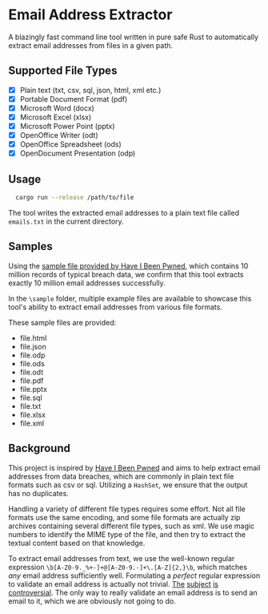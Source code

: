 # Email Address Extractor

A blazingly fast command line tool written in pure safe Rust to automatically extract email addresses from files in a given path.

## Supported File Types

- [x] Plain text (txt, csv, sql, json, html, xml etc.)
- [x] Portable Document Format (pdf)
- [x] Microsoft Word (docx)
- [x] Microsoft Excel (xlsx)
- [x] Microsoft Power Point (pptx)
- [x] OpenOffice Writer (odt)
- [x] OpenOffice Spreadsheet (ods)
- [x] OpenDocument Presentation (odp)

## Usage

```bash
  cargo run --release /path/to/file
```

The tool writes the extracted email addresses to a plain text file called `emails.txt` in the current directory.

## Samples

Using the [sample file provided by Have I Been Pwned](https://mega.nz/file/Xk91ETzb#UYklfa84pLs5OzrysEGNFVMbFb5OC0KU7rlnugF_Aps), which contains 10 million records of typical breach data, we confirm that this tool extracts exactly 10 million email addresses successfully.

In the `\sample` folder, multiple example files are available to showcase this tool's ability to extract email addresses from various file formats.

These sample files are provided:

- file.html
- file.json
- file.odp
- file.ods
- file.odt
- file.pdf
- file.pptx
- file.sql
- file.txt
- file.xlsx
- file.xml

## Background

This project is inspired by [Have I Been Pwned](https://github.com/HaveIBeenPwned/EmailAddressExtractor) and aims to help extract email addresses from data breaches, which are commonly in plain text file formats such as csv or sql. Utilizing a `HashSet`, we ensure that the output has no duplicates.

Handling a variety of different file types requires some effort. Not all file formats use the same encoding, and some file formats are actually zip archives containing several different file types, such as xml. We use magic numbers to identify the MIME type of the file, and then try to extract the textual content based on that knowledge.

To extract email addresses from text, we use the well-known regular expression `\b[A-Z0-9._%+-]+@[A-Z0-9.-]+\.[A-Z]{2,}\b`, which matches _any_ email address sufficiently well. Formulating a _perfect_ regular expression to validate an email address is actually not trivial. [The](https://www.regular-expressions.info/email.html) [subject](https://emailregex.com/) [is](https://stackoverflow.com/a/201378) [controversial](<https://html.spec.whatwg.org/multipage/input.html#e-mail-state-(type%3Demail)>). The only way to really validate an email address is to send an email to it, which we are obviously not going to do.
